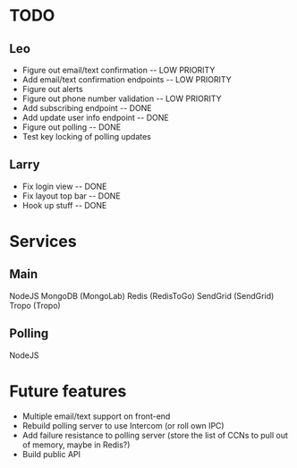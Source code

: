 # TODO
## Leo
* Figure out email/text confirmation -- LOW PRIORITY
* Add email/text confirmation endpoints -- LOW PRIORITY
* Figure out alerts
* Figure out phone number validation -- LOW PRIORITY
* Add subscribing endpoint -- DONE
* Add update user info endpoint -- DONE
* Figure out polling -- DONE
* Test key locking of polling updates

## Larry
* Fix login view -- DONE
* Fix layout top bar -- DONE
* Hook up stuff -- DONE

# Services
## Main
NodeJS
MongoDB (MongoLab)
Redis (RedisToGo)
SendGrid (SendGrid)
Tropo (Tropo)

## Polling
NodeJS
<!-- Redis (RedisToGo) -->

# Future features
* Multiple email/text support on front-end
* Rebuild polling server to use Intercom (or roll own IPC)
* Add failure resistance to polling server (store the list of CCNs to pull out of memory, maybe in Redis?)
* Build public API
